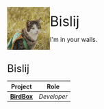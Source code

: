 <img src="pickles.jpg" height="100px" align="left">

<div align="left">

<font size="6">Bislij</font>

<p>
I'm in your walls.
</p>

</div>

<br>

<font size="5">Bislij</font>

<div align="left">

| Project                                             | Role        |
| --------------------------------------------------- | ----------- |
| **[BirdBox](https://github.com/grumpzalt/BirdBox)** | *Developer* |

</div>